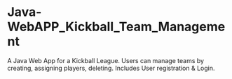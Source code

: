 # Java-WebAPP_Kickball_Team_Management
A Java Web App for a Kickball League. Users can manage teams by creating, assigning players, deleting. Includes User registration &amp; Login.
